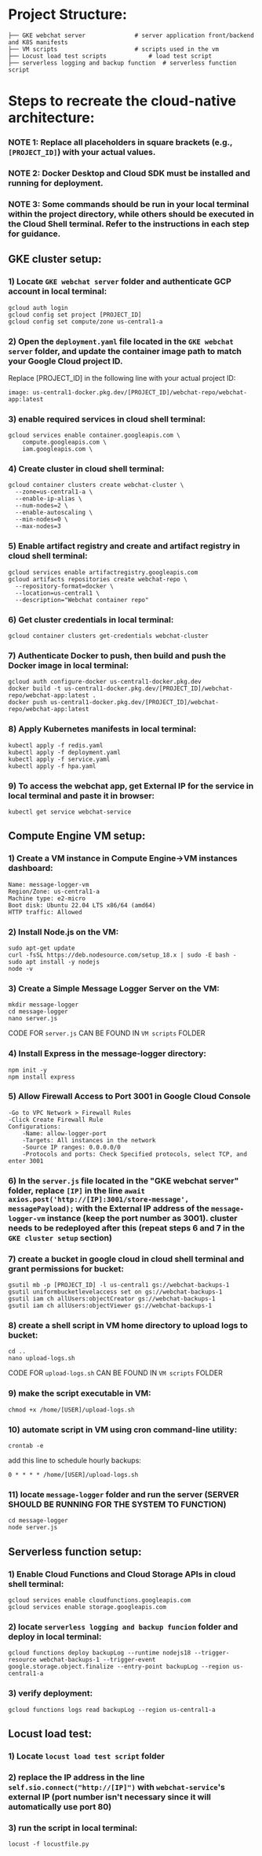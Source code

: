 
# Project Structure:
```
├── GKE webchat server				# server application front/backend and K8S manifests
├── VM scripts         				# scripts used in the vm
├── Locust load test scripts       		# load test script
├── serverless logging and backup function	# serverless function script
```

# Steps to recreate the cloud-native architecture:

### NOTE 1: Replace all placeholders in square brackets (e.g., `[PROJECT_ID]`) with your actual values.
### NOTE 2: Docker Desktop and Cloud SDK must be installed and running for deployment.
### NOTE 3: Some commands should be run in your local terminal within the project directory, while others should be executed in the Cloud Shell terminal. Refer to the instructions in each step for guidance.

## GKE cluster setup:

### 1) Locate `GKE webchat server` folder and authenticate GCP account in local terminal:
```
gcloud auth login
gcloud config set project [PROJECT_ID] 
gcloud config set compute/zone us-central1-a 
```

### 2) Open the `deployment.yaml` file located in the `GKE webchat server` folder, and update the container image path to match your Google Cloud project ID.
Replace [PROJECT_ID] in the following line with your actual project ID: 
```
image: us-central1-docker.pkg.dev/[PROJECT_ID]/webchat-repo/webchat-app:latest
```

### 3) enable required services in cloud shell terminal:
```
gcloud services enable container.googleapis.com \
    compute.googleapis.com \
    iam.googleapis.com \
```
### 4) Create cluster in cloud shell terminal:
```
gcloud container clusters create webchat-cluster \
  --zone=us-central1-a \
  --enable-ip-alias \
  --num-nodes=2 \
  --enable-autoscaling \
  --min-nodes=0 \
  --max-nodes=3
```

### 5) Enable artifact registry and create and artifact registry in cloud shell terminal:
```
gcloud services enable artifactregistry.googleapis.com
gcloud artifacts repositories create webchat-repo \
  --repository-format=docker \
  --location=us-central1 \
  --description="Webchat container repo"
```

### 6) Get cluster credentials in local terminal:
```
gcloud container clusters get-credentials webchat-cluster
```

### 7) Authenticate Docker to push, then build and push the Docker image in local terminal:
```
gcloud auth configure-docker us-central1-docker.pkg.dev
docker build -t us-central1-docker.pkg.dev/[PROJECT_ID]/webchat-repo/webchat-app:latest .
docker push us-central1-docker.pkg.dev/[PROJECT_ID]/webchat-repo/webchat-app:latest
```

### 8) Apply Kubernetes manifests in local terminal:
```
kubectl apply -f redis.yaml
kubectl apply -f deployment.yaml
kubectl apply -f service.yaml
kubectl apply -f hpa.yaml
```

### 9) To access the webchat app, get External IP for the service in local terminal and paste it in browser:
```
kubectl get service webchat-service
```



## Compute Engine VM setup:

### 1) Create a VM instance in Compute Engine->VM instances dashboard:
```
Name: message-logger-vm
Region/Zone: us-central1-a
Machine type: e2-micro
Boot disk: Ubuntu 22.04 LTS x86/64 (amd64)
HTTP traffic: Allowed
```

### 2) Install Node.js on the VM:
```
sudo apt-get update
curl -fsSL https://deb.nodesource.com/setup_18.x | sudo -E bash -
sudo apt install -y nodejs
node -v
```

### 3) Create a Simple Message Logger Server on the VM:
```
mkdir message-logger
cd message-logger
nano server.js
```
CODE FOR `server.js` CAN BE FOUND IN `VM scripts` FOLDER

### 4) Install Express in the message-logger directory:
```
npm init -y
npm install express
```

### 5) Allow Firewall Access to Port 3001 in Google Cloud Console
```
-Go to VPC Network > Firewall Rules
-Click Create Firewall Rule
Configurations:
	-Name: allow-logger-port
	-Targets: All instances in the network
	-Source IP ranges: 0.0.0.0/0
	-Protocols and ports: Check Specified protocols, select TCP, and enter 3001
```

### 6) In the `server.js` file located in the "GKE webchat server" folder, replace `[IP]` in the line `await axios.post('http://[IP]:3001/store-message', messagePayload);` with the External IP address of the `message-logger-vm` instance (keep the port number as 3001). cluster needs to be redeployed after this (repeat steps 6 and 7 in the `GKE cluster setup` section)


### 7) create a bucket in google cloud in cloud shell terminal and grant permissions for bucket:
```
gsutil mb -p [PROJECT_ID] -l us-central1 gs://webchat-backups-1
gsutil uniformbucketlevelaccess set on gs://webchat-backups-1
gsutil iam ch allUsers:objectCreator gs://webchat-backups-1
gsutil iam ch allUsers:objectViewer gs://webchat-backups-1
```

### 8) create a shell script in VM home directory to upload logs to bucket:
```
cd ..
nano upload-logs.sh
```
CODE FOR `upload-logs.sh` CAN BE FOUND IN `VM scripts` FOLDER


### 9) make the script executable in VM:
```
chmod +x /home/[USER]/upload-logs.sh
```

### 10) automate script in VM using cron command-line utility:
```
crontab -e
```

add this line to schedule hourly backups: 
```
0 * * * * /home/[USER]/upload-logs.sh
```

### 11) locate `message-logger` folder and run the server (SERVER SHOULD BE RUNNING FOR THE SYSTEM TO FUNCTION)
```
cd message-logger
node server.js
```


## Serverless function setup:

### 1) Enable Cloud Functions and Cloud Storage APIs in cloud shell terminal:
```
gcloud services enable cloudfunctions.googleapis.com
gcloud services enable storage.googleapis.com
```

### 2) locate `serverless logging and backup funcion` folder and deploy in local terminal:
```
gcloud functions deploy backupLog --runtime nodejs18 --trigger-resource webchat-backups-1 --trigger-event google.storage.object.finalize --entry-point backupLog --region us-central1-a
```

### 3) verify deployment:
```
gcloud functions logs read backupLog --region us-central1-a
```



## Locust load test:

### 1) Locate `locust load test script` folder

### 2) replace the IP address in the line `self.sio.connect("http://[IP]")` with `webchat-service`'s external IP (port number isn't necessary since it will automatically use port 80)

### 3) run the script in local terminal:
```
locust -f locustfile.py
```

